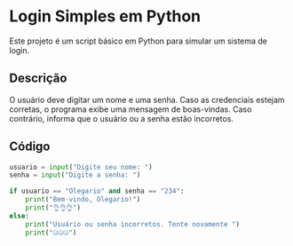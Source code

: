 # Login Simples em Python

Este projeto é um script básico em Python para simular um sistema de login.

## Descrição

O usuário deve digitar um nome e uma senha. Caso as credenciais estejam corretas, o programa exibe uma mensagem de boas-vindas. Caso contrário, informa que o usuário ou a senha estão incorretos.

## Código

```python
usuario = input("Digite seu nome: ")
senha = input("Digite a senha: ")

if usuario == "Olegario" and senha == "234":
    print("Bem-vindo, Olegario!")
    print("👌👌👌")
else:
    print("Usuário ou senha incorretos. Tente novamente ")
    print("🤐🤐🤐")

